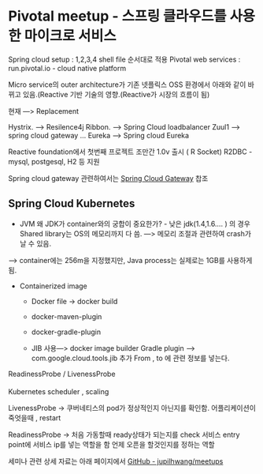 # Pivotal meetup - 스프링 클라우드를 사용한 마이크로 서비스

Spring cloud setup :  1,2,3,4 shell file 순서대로 적용 
Pivotal web services : run.pivotal.io - cloud native platform 

Micro service의 outer architecture가 기존 넷플릭스 OSS 환경에서 아래와 같이 바뀌고 있음.(Reactive 기반 기술의 영향.(Reactive가 시장의 흐름이 됨)

현재 —> Replacement

Hystrix. —> Resilence4j 
Ribbon. —> Spring Cloud loadbalancer
Zuul1 —> spring cloud gateway …
Eureka —> Spring cloud Eureka


Reactive foundation에서 첫번째 프로젝트 조만간 1.0v 출시 ( R Socket)
R2DBC - mysql, postgesql, H2 등 지원

Spring cloud gateway 관련하여서는  [Spring Cloud Gateway](https://cloud.spring.io/spring-cloud-gateway/reference/html/) 찹조




## Spring Cloud Kubernetes
* JVM
왜 JDK가 container와의 궁합이 중요한가? - 
낮은 jdk(1.4,1.6…. ) 의 경우
Shared library는 OS의 메모리까지 다 씀. —> 메모리 조절과 관련하여 crash가 날 수 있음.

—> container에는 256m을 지정했지만, Java process는 실제로는 1GB를 사용하게 됨.

* Containerized image
    * Docker file -> docker build 
    * docker-maven-plugin
    * docker-gradle-plugin

    * JIB 사용—> docker image builder
    Gradle plugin —> com.google.cloud.tools.jib 추가
From , to 에 관련 정보를 넣는다.

ReadinessProbe / LivenessProbe
    
#### 
Kubernetes scheduler , scaling

LivenessProbe -> 쿠버네티스의 pod가 정상적인지 아닌지를 확인함.
어플리케이션이 죽엇을때 , restart

ReadinessProbe -> 처음 가동할때 ready상태가 되는지를 check
서비스 entry point에 서비스 ip를 넣는 역할을 함
언제 오픈을 할것인지를 정하는 역할


세미나 관련 상세 자료는 아래 페이지에서 
[GitHub - jupilhwang/meetups](https://github.com/jupilhwang/meetups)


